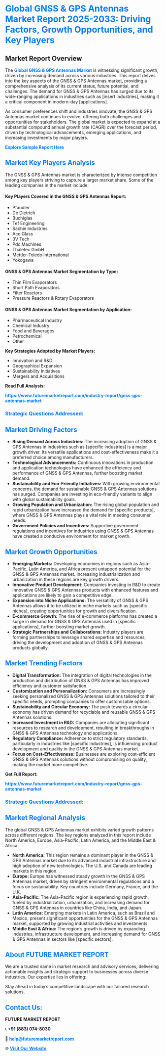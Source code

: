 <h1 style="color: #007BFF;">Global GNSS & GPS Antennas Market Report 2025-2033: Driving Factors, Growth Opportunities, and Key Players</h1>

<section id="overview">
<h2>Market Report Overview</h2>
<p>The <a href="https://www.futuremarketreport.com/industry-report/gnss-gps-antennas-market" style="color: #007BFF; text-decoration: none;"><strong>Global GNSS & GPS Antennas Market</strong></a> is witnessing significant growth, driven by increasing demand across various industries. This report delves into the key aspects of the GNSS & GPS Antennas market, providing a comprehensive analysis of its current status, future potential, and challenges. The demand for GNSS & GPS Antennas has surged due to its wide-ranging applications in industries such as [insert industries], making it a critical component in modern-day [applications].</p>
<p>As consumer preferences shift and industries innovate, the GNSS & GPS Antennas market continues to evolve, offering both challenges and opportunities for stakeholders. The global market is expected to expand at a substantial compound annual growth rate (CAGR) over the forecast period, driven by technological advancements, emerging applications, and increasing investments by major players.</p>
</section>

<section id="overview">
<p><a href="https://www.futuremarketreport.com/request-sample/reportId=32395" style="color: #007BFF; text-decoration: none;"><strong>Explore Sample Report Here</strong></a></p>
</section>

<section id="key-players">
<h2 style="color: #007BFF;">Market Key Players Analysis</h2>
<p>The GNSS & GPS Antennas market is characterized by intense competition among key players striving to capture a larger market share. Some of the leading companies in the market include:</p>
<h4>Key Players Covered in the GNSS & GPS Antennas Report:</h4>
<ul><li>Pfaudler</li><li>De Dietrich</li><li>Buchiglas</li><li>Tef Engineering</li><li>Sachin Industries</li><li>Ace Glass</li><li>3V Tech</li><li>Pdc Machines</li><li>Thaletec GmbH</li><li>Mettler-Toledo International</li><li>Yokogawa</li></ul>
<h4>GNSS & GPS Antennas Market Segmentation by Type:</h4>
<ul><li>Thin Film Evaporators</li><li>Short Path Evaporators</li><li>Filter Reactors</li><li>Pressure Reactors &amp; Rotary Evaporators</li></ul>

<h4>GNSS & GPS Antennas Market Segmentation by Application:</h4>
<ul><li>Pharmaceutical Industry</li><li>Chemical Industry</li><li>Food and Beverages</li><li>Petrochemical</li><li>Other</li></ul>
<p><strong>Key Strategies Adopted by Market Players:</strong></p>
<ul>
<li>Innovation and R&D</li>
<li>Geographical Expansion</li>
<li>Sustainability Initiatives</li>
<li>Mergers and Acquisitions</li>
</ul>
</section>

<section>
<p><strong>Read Full Analysis: </strong></p><a href="https://www.futuremarketreport.com/industry-report/gnss-gps-antennas-market" style="color: #007BFF; text-decoration: none;"><strong>https://www.futuremarketreport.com/industry-report/gnss-gps-antennas-market</strong></a>
<h3 style="color: #007BFF;">Strategic Questions Addressed:</h3>
</section>

<section id="driving-factors">
<h2 style="color: #007BFF;">Market Driving Factors</h2>
<ul>
<li><strong>Rising Demand Across Industries:</strong> The increasing adoption of GNSS & GPS Antennas in industries such as [specific industries] is a major growth driver. Its versatile applications and cost-effectiveness make it a preferred choice among manufacturers.</li>
<li><strong>Technological Advancements:</strong> Continuous innovations in production and application technologies have enhanced the efficiency and performance of GNSS & GPS Antennas, further boosting market demand.</li>
<li><strong>Sustainability and Eco-Friendly Initiatives:</strong> With growing environmental concerns, the demand for sustainable GNSS & GPS Antennas solutions has surged. Companies are investing in eco-friendly variants to align with global sustainability goals.</li>
<li><strong>Growing Population and Urbanization:</strong> The rising global population and rapid urbanization have increased the demand for [specific products], where GNSS & GPS Antennas plays a vital role in meeting consumer needs.</li>
<li><strong>Government Policies and Incentives:</strong> Supportive government regulations and incentives for industries using GNSS & GPS Antennas have created a conducive environment for market growth.</li>
</ul>
</section>

<section id="growth-opportunities">
<h2 style="color: #007BFF;">Market Growth Opportunities</h2>
<ul>
<li><strong>Emerging Markets:</strong> Developing economies in regions such as Asia-Pacific, Latin America, and Africa present untapped potential for the GNSS & GPS Antennas market. Increasing industrialization and urbanization in these regions are key growth drivers.</li>
<li><strong>Innovative Product Development:</strong> Companies investing in R&D to create innovative GNSS & GPS Antennas products with enhanced features and applications are likely to gain a competitive edge.</li>
<li><strong>Expansion into Niche Applications:</strong> The versatility of GNSS & GPS Antennas allows it to be utilized in niche markets such as [specific niches], creating opportunities for growth and diversification.</li>
<li><strong>E-commerce Growth:</strong> The rise of e-commerce platforms has created a surge in demand for GNSS & GPS Antennas used in [specific applications], further boosting market growth.</li>
<li><strong>Strategic Partnerships and Collaborations:</strong> Industry players are forming partnerships to leverage shared expertise and resources, driving the development and adoption of GNSS & GPS Antennas products globally.</li>
</ul>
</section>

<section id="trending-factors">
<h2 style="color: #007BFF;">Market Trending Factors</h2>
<ul>
<li><strong>Digital Transformation:</strong> The integration of digital technologies in the production and distribution of GNSS & GPS Antennas has improved efficiency and customer satisfaction.</li>
<li><strong>Customization and Personalization:</strong> Consumers are increasingly seeking personalized GNSS & GPS Antennas solutions tailored to their specific needs, prompting companies to offer customizable options.</li>
<li><strong>Sustainability and Circular Economy:</strong> The push towards a circular economy has driven demand for recyclable and reusable GNSS & GPS Antennas solutions.</li>
<li><strong>Increased Investment in R&D:</strong> Companies are allocating significant resources to research and development, resulting in breakthroughs in GNSS & GPS Antennas technology and applications.</li>
<li><strong>Regulatory Compliance:</strong> Adherence to strict regulatory standards, particularly in industries like [specific industries], is influencing product development and quality in the GNSS & GPS Antennas market.</li>
<li><strong>Focus on Cost-Effectiveness:</strong> Businesses are exploring cost-efficient GNSS & GPS Antennas solutions without compromising on quality, making the market more competitive.</li>
</ul>
</section>

<section>
<p><strong>Get Full Report: </strong></p><a href="https://www.futuremarketreport.com/industry-report/gnss-gps-antennas-market" style="color: #007BFF; text-decoration: none;"><strong>https://www.futuremarketreport.com/industry-report/gnss-gps-antennas-market</strong></a>
<h3 style="color: #007BFF;">Strategic Questions Addressed:</h3>
</section>


<section id="regional-analysis">
<h2 style="color: #007BFF;">Market Regional Analysis</h2>
<p>The global GNSS & GPS Antennas market exhibits varied growth patterns across different regions. The key regions analyzed in this report include North America, Europe, Asia-Pacific, Latin America, and the Middle East & Africa:</p>
<ul>
<li><strong>North America:</strong> This region remains a dominant player in the GNSS & GPS Antennas market due to its advanced industrial infrastructure and high adoption of new technologies. The U.S. and Canada are leading markets in this region.</li>
<li><strong>Europe:</strong> Europe has witnessed steady growth in the GNSS & GPS Antennas market, driven by stringent environmental regulations and a focus on sustainability. Key countries include Germany, France, and the U.K.</li>
<li><strong>Asia-Pacific:</strong> The Asia-Pacific region is experiencing rapid growth, fueled by industrialization, urbanization, and increasing demand for GNSS & GPS Antennas in countries like China, India, and Japan.</li>
<li><strong>Latin America:</strong> Emerging markets in Latin America, such as Brazil and Mexico, present significant opportunities for the GNSS & GPS Antennas market, supported by growing industrial activities and investments.</li>
<li><strong>Middle East & Africa:</strong> The region’s growth is driven by expanding industries, infrastructure development, and increasing demand for GNSS & GPS Antennas in sectors like [specific sectors].</li>
</ul>
</section>

<footer>
<h2 style="color: #007BFF;">About FUTURE MARKET REPORT</h2>
<p>We are a trusted name in market research and advisory services, delivering actionable insights and strategic support to businesses across diverse industries. Our expertise lies in offering:</p>

<p>Stay ahead in today’s competitive landscape with our tailored research solutions.</p>

<h2 style="color: #007BFF;">Contact Us:</h2>
<p><strong>FUTURE MARKET REPORT</strong></p>
<p>📞 <strong>+91 (883) 074-8030</strong></p>
<p>📧 <strong><a href="mailto:help@futuremarketreport.com" style="color: #007BFF;">help@futuremarketreport.com</a></strong></p>
<p>🌐 <strong><a href="https://www.futuremarketreport.com/" style="color: #007BFF;">Visit Our Website</a></strong></p>
</footer>
